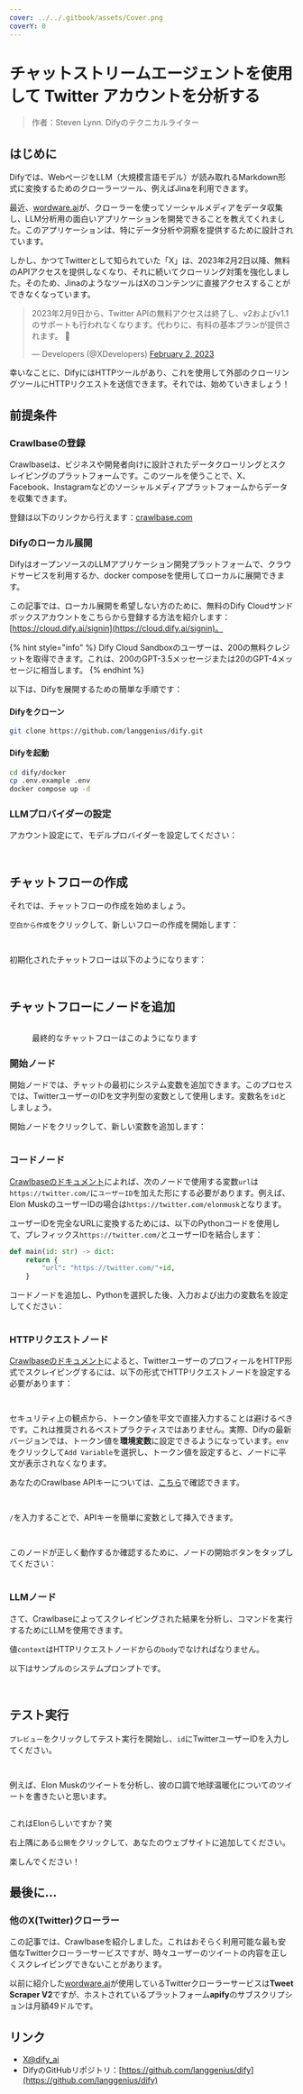 ```yaml
---
cover: ../../.gitbook/assets/Cover.png
coverY: 0
---
```


# チャットストリームエージェントを使用して Twitter アカウントを分析する

> 作者：Steven Lynn. Difyのテクニカルライター

## はじめに

Difyでは、WebページをLLM（大規模言語モデル）が読み取れるMarkdown形式に変換するためのクローラーツール、例えばJinaを利用できます。

最近、[wordware.ai](https://www.wordware.ai/)が、クローラーを使ってソーシャルメディアをデータ収集し、LLM分析用の面白いアプリケーションを開発できることを教えてくれました。このアプリケーションは、特にデータ分析や洞察を提供するために設計されています。

しかし、かつてTwitterとして知られていた「X」は、2023年2月2日以降、無料のAPIアクセスを提供しなくなり、それに続いてクローリング対策を強化しました。そのため、JinaのようなツールはXのコンテンツに直接アクセスすることができなくなっています。

> 2023年2月9日から、Twitter APIの無料アクセスは終了し、v2およびv1.1のサポートも行われなくなります。代わりに、有料の基本プランが提供されます。 🧵
>
> — Developers (@XDevelopers) [February 2, 2023](https://twitter.com/XDevelopers/status/1621026986784337922?ref\_src=twsrc%5Etfw)

幸いなことに、DifyにはHTTPツールがあり、これを使用して外部のクローリングツールにHTTPリクエストを送信できます。それでは、始めていきましょう！

## **前提条件**

### Crawlbaseの登録

Crawlbaseは、ビジネスや開発者向けに設計されたデータクローリングとスクレイピングのプラットフォームです。このツールを使うことで、X、Facebook、Instagramなどのソーシャルメディアプラットフォームからデータを収集できます。

登録は以下のリンクから行えます：[crawlbase.com](https://crawlbase.com)

### Difyのローカル展開

DifyはオープンソースのLLMアプリケーション開発プラットフォームで、クラウドサービスを利用するか、docker composeを使用してローカルに展開できます。

この記事では、ローカル展開を希望しない方のために、無料のDify Cloudサンドボックスアカウントをこちらから登録する方法を紹介します：[https://cloud.dify.ai/signin](https://cloud.dify.ai/signin)。

{% hint style="info" %}
Dify Cloud Sandboxのユーザーは、200の無料クレジットを取得できます。これは、200のGPT-3.5メッセージまたは20のGPT-4メッセージに相当します。
{% endhint %}

以下は、Difyを展開するための簡単な手順です：

#### Difyをクローン

```bash
git clone https://github.com/langgenius/dify.git
```

#### **Difyを起動**

```bash
cd dify/docker
cp .env.example .env
docker compose up -d
```

### LLMプロバイダーの設定

アカウント設定にて、モデルプロバイダーを設定してください：

<div>

<figure><img src="../../../en/.gitbook/assets/%E6%88%AA%E5%B1%8F2024-09-03_08.51.29.png" alt=""><figcaption></figcaption></figure>

 

<figure><img src="../../.gitbook/assets/twitter_LLM_Providers.webp" alt=""><figcaption></figcaption></figure>

</div>

## チャットフローの作成

それでは、チャットフローの作成を始めましょう。

`空白から作成`をクリックして、新しいフローの作成を開始します：

<div>

<figure><img src="../../../en/.gitbook/assets/%E6%88%AA%E5%B1%8F2024-09-02_20.37.09.png" alt=""><figcaption></figcaption></figure>

 

<figure><img src="../../.gitbook/assets/twitter_chatflow.webp" alt=""><figcaption></figcaption></figure>

</div>

初期化されたチャットフローは以下のようになります：

<div>

<figure><img src="../../../en/.gitbook/assets/%E6%88%AA%E5%B1%8F2024-09-02_22.44.44.png" alt=""><figcaption></figcaption></figure>

 

<figure><img src="../../.gitbook/assets/twitter_init.webp" alt=""><figcaption></figcaption></figure>

</div>

## チャットフローにノードを追加

<figure><img src="../../../en/.gitbook/assets/image (114).png" alt=""><figcaption><p>最終的なチャットフローはこのようになります</p></figcaption></figure>

### 開始ノード

開始ノードでは、チャットの最初にシステム変数を追加できます。このプロセスでは、TwitterユーザーのIDを文字列型の変数として使用します。変数名を`id`としましょう。

開始ノードをクリックして、新しい変数を追加します：

<figure><img src="../../.gitbook/assets/twitter_add_input.webp" alt=""><figcaption></figcaption></figure>

### コードノード

[Crawlbaseのドキュメント](https://crawlbase.com/docs/crawling-api/scrapers/#twitter-profile)によれば、次のノードで使用する変数`url`は`https://twitter.com/`に`ユーザーID`を加えた形にする必要があります。例えば、Elon MuskのユーザーIDの場合は`https://twitter.com/elonmusk`となります。

ユーザーIDを完全なURLに変換するためには、以下のPythonコードを使用して、プレフィックス`https://twitter.com/`とユーザーIDを結合します：

```python
def main(id: str) -> dict:
    return {
        "url": "https://twitter.com/"+id,
    }
```

コードノードを追加し、Pythonを選択した後、入力および出力の変数名を設定してください：

<figure><img src="../../../en/.gitbook/assets/7d5de1cce4426f70f448402d7812bd040d681c225e49a2de66b59cbde66ba834.png" alt=""><figcaption></figcaption></figure>

### HTTPリクエストノード

[Crawlbaseのドキュメント](https://crawlbase.com/docs/crawling-api/scrapers/#twitter-profile)によると、TwitterユーザーのプロフィールをHTTP形式でスクレイピングするには、以下の形式でHTTPリクエストノードを設定する必要があります：

<div>

<figure><img src="../../../en/.gitbook/assets/%E6%88%AA%E5%B1%8F2024-09-02_19.43.21%20(1).png" alt=""><figcaption></figcaption></figure>

 

<figure><img src="../../.gitbook/assets/twitter_add_http.webp" alt=""><figcaption></figcaption></figure>

</div>

セキュリティ上の観点から、トークン値を平文で直接入力することは避けるべきです。これは推奨されるベストプラクティスではありません。実際、Difyの最新バージョンでは、トークン値を**環境変数**に設定できるようになっています。`env`をクリックして`Add Variable`を選択し、トークン値を設定すると、ノードに平文が表示されなくなります。

あなたのCrawlbase APIキーについては、[こちら](https://crawlbase.com/dashboard/account/docs)で確認できます。

<div>

<figure><img src="../../../en/.gitbook/assets/%E6%88%AA%E5%B1%8F2024-09-02_22.55.20.png" alt=""><figcaption></figcaption></figure>

 

<figure><img src="../../.gitbook/assets/twitter_http_1.webp" alt=""><figcaption></figcaption></figure>

</div>

`/`を入力することで、APIキーを簡単に変数として挿入できます。

<div>

<figure><img src="../../../en/.gitbook/assets/%E6%88%AA%E5%B1%8F2024-09-02_23.02.04.png" alt=""><figcaption></figcaption></figure>

 

<figure><img src="../../.gitbook/assets/twitter_http_2.webp" alt=""><figcaption></figcaption></figure>

</div>

このノードが正しく動作するか確認するために、ノードの開始ボタンをタップしてください：

<figure><img src="../../../en/.gitbook/assets/CleanShot 2024-10-07 at 21.44.50@2x.png" alt=""><figcaption></figcaption></figure>

### LLMノード

さて、Crawlbaseによってスクレイピングされた結果を分析し、コマンドを実行するためにLLMを使用できます。

値`context`はHTTPリクエストノードからの`body`でなければなりません。

以下はサンプルのシステムプロンプトです。

<div>

<figure><img src="../../../en/.gitbook/assets/%E6%88%AA%E5%B1%8F2024-09-02_23.35.38.png" alt=""><figcaption></figcaption></figure>

 

<figure><img src="../../.gitbook/assets/twitter_llm.png" alt=""><figcaption></figcaption></figure>

</div>

## テスト実行

`プレビュー`をクリックしてテスト実行を開始し、`id`にTwitterユーザーIDを入力してください。

<div>

<figure><img src="../../../en/.gitbook/assets/%E6%88%AA%E5%B1%8F2024-09-02_23.41.03.png" alt=""><figcaption></figcaption></figure>

 

<figure><img src="../../.gitbook/assets/twitter_llm_test.png" alt=""><figcaption></figcaption></figure>

</div>

例えば、Elon Muskのツイートを分析し、彼の口調で地球温暖化についてのツイートを書きたいと思います。

<figure><img src="../../.gitbook/assets/twitter_test_llm.png" alt=""><figcaption></figcaption></figure>

これはElonらしいですか？笑

右上隅にある`公開`をクリックして、あなたのウェブサイトに追加してください。

楽しんでください！

## 最後に…

### 他のX(Twitter)クローラー

この記事では、Crawlbaseを紹介しました。これはおそらく利用可能な最も安価なTwitterクローラーサービスですが、時々ユーザーのツイートの内容を正しくスクレイピングできないことがあります。

以前に紹介した[wordware.ai](http://wordware.ai)が使用しているTwitterクローラーサービスは**Tweet Scraper V2**ですが、ホストされているプラットフォーム**apify**のサブスクリプションは月額49ドルです。

## リンク

* [X@dify\_ai](https://x.com/dify\_ai)
* DifyのGitHubリポジトリ：[https://github.com/langgenius/dify](https://github.com/langgenius/dify)
